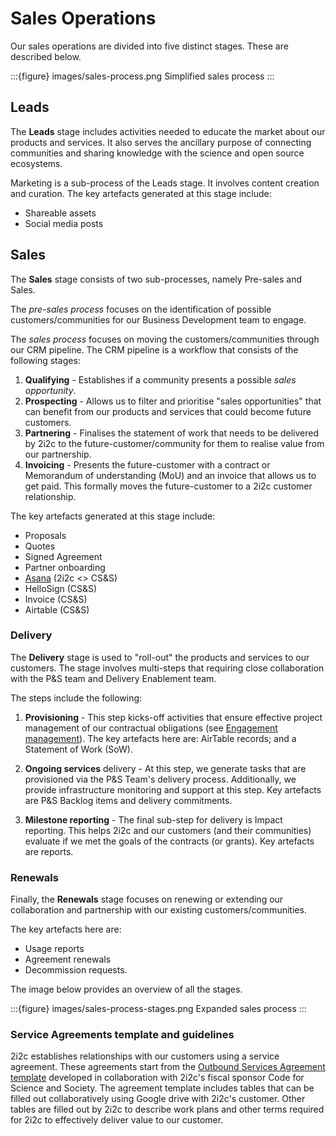 # Sales Operations

Our sales operations are divided into five distinct stages. These are described below.

:::{figure} images/sales-process.png
Simplified sales process
:::

## Leads

The **Leads** stage includes activities needed to educate the market about our products and services. It also serves the ancillary purpose of connecting communities and sharing knowledge with the science and open source ecosystems.

Marketing is a sub-process of the Leads stage. It involves content creation and curation. The key artefacts generated at this stage include:

-   Shareable assets
-   Social media posts

## Sales

The **Sales** stage consists of two sub-processes, namely Pre-sales and Sales.

The _pre-sales process_ focuses on the identification of possible customers/communities for our Business Development team to engage.

The _sales process_ focuses on moving the customers/communities through our CRM pipeline. The CRM pipeline is a workflow that consists of the following stages:

1. **Qualifying** - Establishes if a community presents a possible _sales opportunity_.
1. **Prospecting** - Allows us to filter and prioritise "sales opportunities" that can benefit from our products and services that could become future customers.
1. **Partnering** - Finalises the statement of work that needs to be delivered by 2i2c to the future-customer/community for them to realise value from our partnership.
1. **Invoicing** - Presents the future-customer with a contract or Memorandum of understanding (MoU) and an invoice that allows us to get paid. This formally moves the future-customer to a 2i2c customer relationship.

The key artefacts generated at this stage include:

-   Proposals
-   Quotes
-   Signed Agreement
-   Partner onboarding
-   [Asana](#delivery:asana) (2i2c <> CS&S)
-   HelloSign (CS&S)
-   Invoice (CS&S)
-   Airtable (CS&S)

### Delivery

The **Delivery** stage is used to "roll-out" the products and services to our customers. The stage involves multi-steps that requiring close collaboration with the P&S team and Delivery Enablement team.

The steps include the following:

1. **Provisioning** - This step kicks-off activities that ensure effective project management of our contractual obligations (see [Engagement management](engagement.md)). The key artefacts here are: AirTable records; and a Statement of Work (SoW).

1. **Ongoing services** delivery - At this step, we generate tasks that are provisioned via the P&S Team's delivery process. Additionally, we provide infrastructure monitoring and support at this step. Key artefacts are P&S Backlog items and delivery commitments.

1. **Milestone reporting** - The final sub-step for delivery is Impact reporting. This helps 2i2c and our customers (and their communities) evaluate if we met the goals of the contracts (or grants). Key artefacts are reports.

### Renewals

Finally, the **Renewals** stage focuses on renewing or extending our collaboration and partnership with our existing customers/communities.

The key artefacts here are:

-   Usage reports
-   Agreement renewals
-   Decommission requests.

The image below provides an overview of all the stages.

:::{figure} images/sales-process-stages.png
Expanded sales process
:::

### Service Agreements template and guidelines

2i2c establishes relationships with our customers using a service agreement. These agreements start from the [Outbound Services Agreement template](https://docs.google.com/document/d/1kPgSddJ_Sob0XcTbkDy5UShIAVKPmm04P9ZLsYiOV20/edit?usp=sharing) developed in collaboration with 2i2c's fiscal sponsor Code for Science and Society. The agreement template includes tables that can be filled out collaboratively using Google drive with 2i2c's customer. Other tables are filled out by 2i2c to describe work plans and other terms required for 2i2c to effectively deliver value to our customer. 



